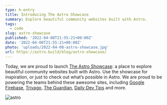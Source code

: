 ```yaml
---
type: h-entry
title: Introducing The Astro Showcase
summary: Explore beautiful community websites built with Astro.
tags:
  - code
slug: astro-showcase
published: '2022-04-08T21:55:21+00:00Z'
date: '2022-04-08T21:55:21+00:00Z'
photo: 'uploads/2022-04-08-astro-showcase.jpg'
url: https://astro.build/blog/astro-showcase/
---
```


Today, we are proud to launch [The Astro Showcase](https://astro.build/showcase): a place to explore beautiful community websites built with Astro. Use the showcase for inspiration, or just to check out what’s possible in Astro. We are proud to be powering the teams behind these awesome sites, including [Google Firebase](https://firebase.blog/), [Trivago](https://tech.trivago.com/), [The Guardian](https://developers.theguardian.com/), [Daily Dev Tips](https://daily-dev-tips.com/) and more.

![astro](/posts/assets/2022-04-08-astro-showcase-screenshot.jpg)
